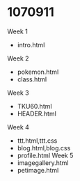 # 1070911

Week 1
* intro.html

Week 2
* pokemon.html
* class.html

Week 3
* TKU60.html
* HEADER.html

Week 4
* ttt.html,ttt.css
* blog.html,blog.css
* profile.html
Week 5
* imagegallery.html
* petimage.html